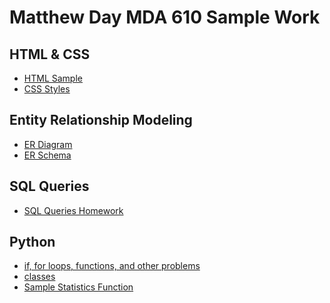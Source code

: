 # Matthew Day MDA 610 Sample Work

## HTML & CSS
+ [HTML Sample](https://mday2148.github.io/mda610/week2_solution/index.html)
+ [CSS Styles](https://mday2148.github.io/mda610/week3_solution/courseinfo.html)


## Entity Relationship Modeling
+ [ER Diagram][3]
+ [ER Schema][4]

## SQL Queries
+ [SQL Queries Homework][5]

## Python
+ [if, for loops, functions, and other problems][6]
+ [classes][7]
+ [Sample Statistics Function][8]




[3]: https://mday2148.github.io/mda610/ER_Solution/MutualFund_ERD.png
[4]: https://mday2148.github.io/mda610/ER_Solution/MutualFund_Schema.png
[5]: https://mday2148.github.io/mda610/SQL_Queries/SQL_Queries_Homework.sql
[6]: https://mday2148.github.io/mda610/Python%20Homework/Python%20Homework.ipynb
[7]: https://mday2148.github.io/mda610/Python%20Homework/FracNewEdits.ipynb
[8]: https://mday2148.github.io/mda610/Python%20Homework/assignment9.ipynb
